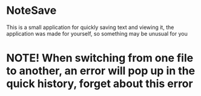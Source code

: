 # NoteSave
This is a small application for quickly saving text and viewing it, the application was made for yourself, so something may be unusual for you
# NOTE! When switching from one file to another, an error will pop up in the quick history, forget about this error
